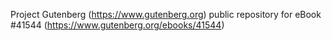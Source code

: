Project Gutenberg (https://www.gutenberg.org) public repository for eBook #41544 (https://www.gutenberg.org/ebooks/41544)
